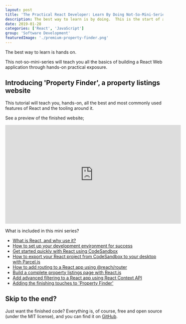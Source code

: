 ```yaml
---
layout: post
title: 'The Practical React Developer: Learn By Doing Not-So-Mini-Series'
description: The best way to learn is by doing.  This is the start of a not-so-mini series for everything you need to know about building React web applications
date: 2019-01-28
categories: ['React', 'JavaScript']
group: 'Software Development'
featuredImage: './premium-property-finder.png'
---
```


The best way to learn is hands on.

This not-so-mini-series will teach you all the basics of building a React Web application through hands-on practical exposure.

## Introducing 'Property Finder', a property listings website

This tutorial will teach you, hands-on, all the best and most commonly used features of React and the tooling around it.

See a preview of the finished website;

<iframe width="560" height="315" src="https://www.youtube.com/embed/DuK0qThM3ow" frameborder="0" allow="accelerometer; autoplay; encrypted-media; gyroscope; picture-in-picture" allowfullscreen></iframe>

What is included in this mini series?

- [What is React, and why use it?](/react/what-is-react-why-use-it/)
- [How to set up your development environment for success](/javascript/setup-react-project-for-success/)
- [Get started quickly with React using CodeSandbox](/react/get-started-quickly-with-codesandbox/)
- [How to export your React project from CodeSandbox to your desktop with Parcel.js](/react/set-up-react-project-parceljs/)
- [How to add routing to a React app using @reach/router](/react/easily-add-routing-to-react-app/)
- [Build a complete property listings page with React.js](/react/build-a-complete-property-listings-page-with-react/)
- [Add advanced filtering to a React app using React Context API](/react/advanced-filtering-using-react-context-api/)
- [Adding the finishing touches to 'Property Finder'](/react/adding-finishing-touches-property-finder/)

## Skip to the end?

Just want the finished code? Everything is, of course, free and open source (under the MIT license), and you can find it on [GitHub](https://github.com/jpreecedev/premium-property-finder).
